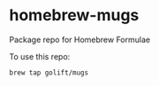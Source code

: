 # homebrew-mugs
Package repo for Homebrew Formulae

To use this repo:
```shell
brew tap golift/mugs
```
